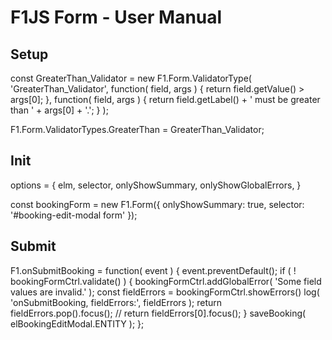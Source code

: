 # F1JS Form - User Manual

## Setup

  const GreaterThan_Validator = new F1.Form.ValidatorType(
    'GreaterThan_Validator',
    function( field, args ) { return field.getValue() > args[0]; },
    function( field, args ) { return field.getLabel() + ' must be greater than ' + args[0] + '.'; }
  );

  F1.Form.ValidatorTypes.GreaterThan = GreaterThan_Validator;


## Init

  options = {
    elm,
    selector,
    onlyShowSummary,
    onlyShowGlobalErrors,
  }

  const bookingForm = new F1.Form({
    onlyShowSummary: true,
    selector: '#booking-edit-modal form'
  });


## Submit

  F1.onSubmitBooking = function( event ) {
    event.preventDefault();
    if ( ! bookingFormCtrl.validate() )
    {
      bookingFormCtrl.addGlobalError( 'Some field values are invalid.' );
      const fieldErrors = bookingFormCtrl.showErrors()
      log( 'onSubmitBooking, fieldErrors:', fieldErrors );
      return fieldErrors.pop().focus();
      // return fieldErrors[0].focus();
    } 
    saveBooking( elBookingEditModal.ENTITY );
  };